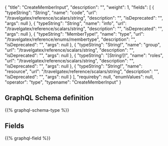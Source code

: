 {
  "title": "CreateMemberInput",
  "description": "",
  "weight": 1,
  "fields": [
    {
      "typeString": "String",
      "name": "code",
      "url": "/travelgatex/reference/scalars/string",
      "description": "",
      "isDeprecated": "",
      "args": null
    },
    {
      "typeString": "String",
      "name": "info",
      "url": "/travelgatex/reference/scalars/string",
      "description": "",
      "isDeprecated": "",
      "args": null
    },
    {
      "typeString": "MemberType!",
      "name": "type",
      "url": "/travelgatex/reference/enums/membertype",
      "description": "",
      "isDeprecated": "",
      "args": null
    },
    {
      "typeString": "String!",
      "name": "group",
      "url": "/travelgatex/reference/scalars/string",
      "description": "",
      "isDeprecated": "",
      "args": null
    },
    {
      "typeString": "[String!]!",
      "name": "roles",
      "url": "/travelgatex/reference/scalars/string",
      "description": "",
      "isDeprecated": "",
      "args": null
    },
    {
      "typeString": "String!",
      "name": "resource",
      "url": "/travelgatex/reference/scalars/string",
      "description": "",
      "isDeprecated": "",
      "args": null
    }
  ],
  "requireby": null,
  "enumValues": null,
  "operator": "type",
  "typename": "CreateMemberInput"
}
## GraphQL Schema definition

{{% graphql-schema-type %}}

## Fields

{{% graphql-field %}}
